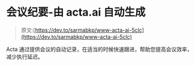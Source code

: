 # 会议纪要-由 acta.ai 自动生成

> 原文:[https://dev.to/sarmabkp/www-acta-ai-5clc](https://dev.to/sarmabkp/www-acta-ai-5clc)

Acta 通过提供会议的自动记录，在适当的时候快速跟进，帮助您提高会议效率，减少执行延迟。